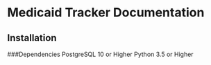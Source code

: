 # Medicaid Tracker Documentation
## Installation
###Dependencies
PostgreSQL 10 or Higher
Python 3.5 or Higher
